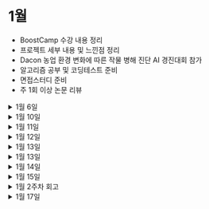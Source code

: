 # 1월

- BoostCamp 수강 내용 정리
- 프로젝트 세부 내용 및 느낀점 정리
- Dacon 농업 환경 변화에 따른 작물 병해 진단 AI 경진대회 참가
- 알고리즘 공부 및 코딩테스트 준비
- 면접스터디 준비
- 주 1회 이상 논문 리뷰


<details>
 <summary>1월 6일</summary>

  <!-- summary 아래 한칸 공백 두어야함 -->

### 면접
- [x] [질문 되새김 및 정리](https://tabby-table-700.notion.site/4dc323dcc52442a6adf3b01f6917692f)
</details>


<details>
 <summary>1월 10일</summary>

  <!-- summary 아래 한칸 공백 두어야함 -->

### 알고리즘
- [x] DP 실버이상 문제 2개 해결하기
  - [연속합](https://www.acmicpc.net/problem/1912)
  - [정수 삼각형](https://www.acmicpc.net/problem/1932)

### 강의
- [x] OCR 강의 정리

### 정리
- [x] 블로그 테마와 기존 내용 정리
</details>


<details>
 <summary>1월 11일</summary>

  <!-- summary 아래 한칸 공백 두어야함 -->

### 알고리즘
- [x] DP 문제 2개 이상 해결하기
  - [내리막길](https://www.acmicpc.net/problem/1520)
  - [안녕](https://www.acmicpc.net/problem/1535)

### 논문
- [x] [Yolox 논문 정리 및 리뷰](https://github.com/Junhyuk93/studying-deep-learning-paper/blob/main/YOLOX/YOLOX_review.md)

### 프로젝트
- [ ] photo inpainting 관련 정보 알아보기

</details>

<details>
 <summary>1월 12일</summary>

  <!-- summary 아래 한칸 공백 두어야함 -->

### 알고리즘
- [ ] 알고리즘 2개 이상 해결하기
  - [외판원 순회 2](https://www.acmicpc.net/problem/10971)
  - [체스판 다시 칠하기](https://www.acmicpc.net/problem/1018)

### 프로젝트
- [x] Kaggle TensorFlow - Help Protect the Great Barrier Reef yolox-x train 해보기
- [x] Dacon 농업 환경 변화에 따른 작물 병해 진단 AI 경진대회 참가 및 Baseline 토의
- [x] Time Series Model 확인하기

### 논문
- [ ] LSTM 논문 정리 및 리뷰
</details>

<details>
 <summary>1월 13일</summary>

  <!-- summary 아래 한칸 공백 두어야함 -->

### 프로젝트
- [x] Dacon 농업 환경 변화에 따른 작물 병해 진단 AI 경진대회 토의 및 코드 작성

</details>

<details>
 <summary>1월 13일</summary>

  <!-- summary 아래 한칸 공백 두어야함 -->


### 프로젝트 
- [x] Dacon 농업 환경 변화에 따른 작물 병해 진단 AI 경진대회 코드 작성 및 실험


</details>

<details>
 <summary>1월 14일</summary>

  <!-- summary 아래 한칸 공백 두어야함 -->


### 프로젝트 
- [x] Dacon 농업 환경 변화에 따른 작물 병해 진단 AI 경진대회 코드 작성 및 실험

### 스터디
- [x] 면접스터디 활성화 및 향후 방향 토의


</details>

<details>
 <summary>1월 15일</summary>

  <!-- summary 아래 한칸 공백 두어야함 -->


### 프로젝트 
- [x] Dacon 농업 환경 변화에 따른 작물 병해 진단 AI 경진대회 코드 실험 결과 정리


</details>

<details>
 <summary>1월 2주차 회고</summary>

  <!-- summary 아래 한칸 공백 두어야함 -->

## 좋았던 점


- TIL로 정리해서 깔끔해진 것 같음.

- BoostCamp 최종 프로젝트 때문에 멈춰있던 스터디를 활성화시킴.

- 마찬가지로 최종 프로젝트의 시간적 여유때문에 못했던 헬스도 복구중.



## 부족했던 점

- Kaggle과 Dacon 대회 참여로 알고리즘 문제를 많이 풀지 못했음. 

- 포트폴리오를 깔끔하게 정리하려 했으나 이 또한 역시 다른 일과 겹치면서 미루게 됨.

## 개선 방향🌟

- 포트폴리오 깔끔하게 정리하기와 pdf로도 만들어 놓기

- 하루에 2-3문제 이상 알고리즘 문제 풀기🙄

- Dacon 대회 시계열 부분 정리하기

- 주 5회 이상 헬스

- **다음주도 화이팅!!** 😊

</details>

<details>
 <summary>1월 17일</summary>

  <!-- summary 아래 한칸 공백 두어야함 -->


### 프로젝트 
- [x] Dacon 농업 환경 변화에 따른 작물 병해 진단 AI 경진대회 코드 실험 결과 정리

### 취업준비
- [x] 기존 포트폴리오 내용 정리

### 알고리즘
- [ ] DP나 BFS 2문제 풀기

</details>